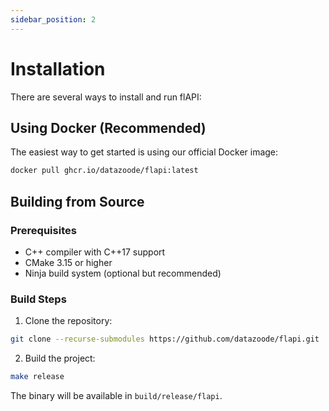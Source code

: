 ```yaml
---
sidebar_position: 2
---
```


# Installation

There are several ways to install and run flAPI:

## Using Docker (Recommended)

The easiest way to get started is using our official Docker image:

```bash
docker pull ghcr.io/datazoode/flapi:latest
```

## Building from Source

### Prerequisites

- C++ compiler with C++17 support
- CMake 3.15 or higher
- Ninja build system (optional but recommended)

### Build Steps

1. Clone the repository:
```bash
git clone --recurse-submodules https://github.com/datazoode/flapi.git
```

2. Build the project:
```bash
make release
```

The binary will be available in `build/release/flapi`. 